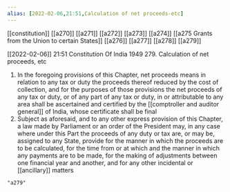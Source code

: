 ```yaml
---
alias: [2022-02-06,21:51,Calculation of net proceeds-etc]
---
```

[[constitution]] [[a270]] [[a271]] [[a272]] [[a273]] [[a274]] [[a275 Grants from the Union to certain States]] [[a276]] [[a277]] [[a278]] [[a279]]

[[2022-02-06]] 21:51
Constitution Of India 1949
279. Calculation of net proceeds, etc
1) In the foregoing provisions of this Chapter, net proceeds means in relation to any tax or duty the proceeds thereof reduced by the cost of collection, and for the purposes of those provisions the net proceeds of any tax or duty, or of any part of any tax or duty, in or attributable to any area shall be ascertained and certified by the [[comptroller and auditor general]] of India, whose certificate shall be final
2) Subject as aforesaid, and to any other express provision of this Chapter, a law made by Parliament or an order of the President may, in any case where under this Part the proceeds of any duty or tax are, or may be, assigned to any State, provide for the manner in which the proceeds are to be calculated, for the time from or at which and the manner in which any payments are to be made, for the making of adjustments between one financial year and another, and for any other incidental or [[ancillary]] matters
```query
"a279"
```